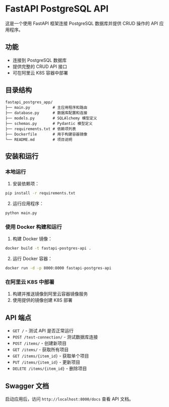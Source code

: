 # FastAPI PostgreSQL API

这是一个使用 FastAPI 框架连接 PostgreSQL 数据库并提供 CRUD 操作的 API 应用程序。

## 功能

- 连接到 PostgreSQL 数据库
- 提供完整的 CRUD API 接口
- 可在阿里云 K8S 容器中部署

## 目录结构

```
fastapi_postgres_app/
├── main.py          # 主应用程序和路由
├── database.py      # 数据库配置和连接
├── models.py        # SQLAlchemy 模型定义
├── schemas.py       # Pydantic 模型定义
├── requirements.txt # 依赖项列表
├── Dockerfile       # 用于构建容器镜像
└── README.md        # 项目说明
```

## 安装和运行

### 本地运行

1. 安装依赖项：

```bash
pip install -r requirements.txt
```

2. 运行应用程序：

```bash
python main.py
```

### 使用 Docker 构建和运行

1. 构建 Docker 镜像：

```bash
docker build -t fastapi-postgres-api .
```

2. 运行 Docker 容器：

```bash
docker run -d -p 8000:8000 fastapi-postgres-api
```

### 在阿里云 K8S 中部署

1. 构建并推送镜像到阿里云容器镜像服务
2. 使用提供的镜像创建 K8S 部署

## API 端点

- `GET /` - 测试 API 是否正常运行
- `POST /test-connection/` - 测试数据库连接
- `POST /items/` - 创建新项目
- `GET /items/` - 获取所有项目
- `GET /items/{item_id}` - 获取单个项目
- `PUT /items/{item_id}` - 更新项目
- `DELETE /items/{item_id}` - 删除项目

## Swagger 文档

启动应用后，访问 `http://localhost:8000/docs` 查看 API 文档。 